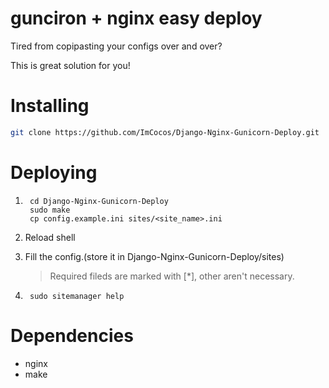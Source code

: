 # gunciron + nginx easy deploy
Tired from copipasting your configs over and over?

This is great solution for you!

# Installing

```bash
git clone https://github.com/ImCocos/Django-Nginx-Gunicorn-Deploy.git
```

# Deploying

1. ```
    cd Django-Nginx-Gunicorn-Deploy
    sudo make
    cp config.example.ini sites/<site_name>.ini
    ```
2. Reload shell

3. Fill the config.(store it in Django-Nginx-Gunicorn-Deploy/sites)
    > Required fileds are marked with [*], other aren't necessary.

4. ```
    sudo sitemanager help
    ```

# Dependencies

 - nginx
 - make
